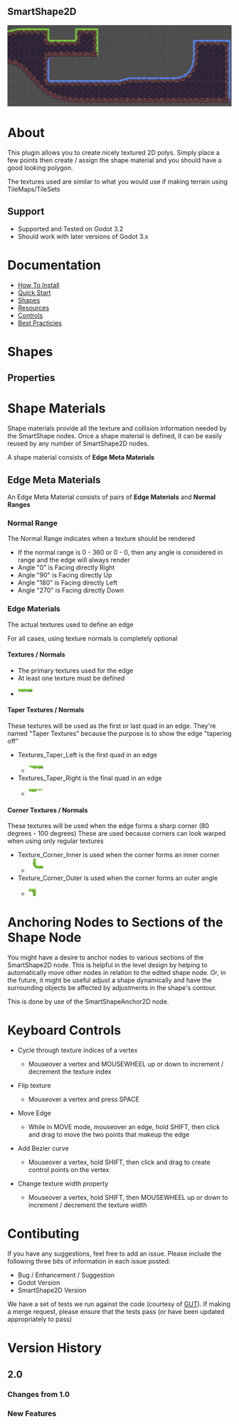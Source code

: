 SmartShape2D
---
![Sample Image]( ./addons/rmsmartshape/documentation/imgs/sample.png )

# About
This plugin allows you to create nicely textured 2D polys.
Simply place a few points then create / assign the shape material and you should have a good looking polygon.

The textures used are similar to what you would use if making terrain using TileMaps/TileSets

## Support
- Supported and Tested on Godot 3.2
- Should work with later versions of Godot 3.x

# Documentation
- [How To Install]( ./addons/rmsmartshape/documentation/Install.md )
- [Quick Start]( ./addons/rmsmartshape/documentation/Quickstart.md )
- [Shapes]( ./addons/rmsmartshape/documentation/Shapes.md )
- [Resources]( ./addons/rmsmartshape/documentation/Resources.md )
- [Controls]( ./addons/rmsmartshape/documentation/Controls.md )
- [Best Practicies]( ./addons/rmsmartshape/documentation/BestPraticies.md )

# Shapes


## Properties
# Shape Materials
Shape materials provide all the texture and collision information needed by the SmartShape nodes.
Once a shape material is defined, it can be easily reused by any number of SmartShape2D nodes.

A shape material consists of **Edge Meta Materials**
## Edge Meta Materials
An Edge Meta Material consists of pairs of **Edge Materials** and **Normal Ranges**
### Normal Range
The Normal Range indicates when a texture should be rendered
- If the normal range is 0 - 360 or 0 - 0, then any angle is considered in range and the edge will always render
- Angle "0" is Facing directly Right
- Angle "90" is Facing directly Up
- Angle "180" is Facing directly Left
- Angle "270" is Facing directly Down
### Edge Materials
The actual textures used to define an edge

For all cases, using texture normals is completely optional
#### Textures / Normals
- The primary textures used for the edge
- At least one texture must be defined
- ![Grass]( ./readme-imgs/grass.png )
#### Taper Textures / Normals
These textures will be used as the first or last quad in an edge.
They're named "Taper Textures" because the purpose is to show the edge "tapering off"
- Textures_Taper_Left is the first quad in an edge
  - ![Grass Taper Left]( ./readme-imgs/grass-taper-left.png )
- Textures_Taper_Right is the final quad in an edge
  - ![Grass Taper Right]( ./readme-imgs/grass-taper-right.png )
#### Corner Textures / Normals
These textures will be used when the edge forms a sharp corner (80 degrees - 100 degrees)
These are used because corners can look warped when using only regular textures
- Texture_Corner_Inner is used when the corner forms an inner corner
  - ![Grass Corner Inner]( ./readme-imgs/grass-corner-inner.png )
- Texture_Corner_Outer is used when the corner forms an outer angle
  - ![Grass Corner Outer]( ./readme-imgs/grass-corner-outer.png )

# Anchoring Nodes to Sections of the Shape Node
You might have a desire to anchor nodes to various sections of the SmartShape2D node.  This is helpful in the level design by helping to automatically move other nodes in relation to the edited shape node.  Or, in the future, it might be useful adjust a shape dynamically and have the surrounding objects be affected by adjustments in the shape's contour.

This is done by use of the SmartShapeAnchor2D node.

# Keyboard Controls
- Cycle through texture indices of a vertex
  - Mouseover a vertex and MOUSEWHEEL up or down to increment / decrement the texture index

- Flip texture
  - Mouseover a vertex and press SPACE

- Move Edge
  - While in MOVE mode, mouseover an edge, hold SHIFT, then click and drag to move the two points that makeup the edge

- Add Bezier curve
  - Mouseover a vertex, hold SHIFT, then click and drag to create control points on the vertex

- Change texture width property
  - Mouseover a vertex, hold SHIFT, then MOUSEWHEEL up or down to increment / decrement the texture width

# Contibuting
If you have any suggestions, feel free to add an issue.
Please include the following three bits of information in each issue posted:
- Bug / Enhancement / Suggestion
- Godot Version
- SmartShape2D Version

We have a set of tests we run against the code (courtesy of [GUT](https://github.com/bitwes/Gut)).
If making a merge request, please ensure that the tests pass (or have been updated appropriately to pass)

# Version History
## 2.0
### Changes from 1.0
### New Features
